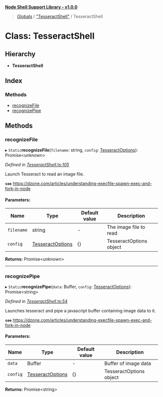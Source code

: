 **[Node Shell Support Library - v1.0.0](../README.md)**

> [Globals](../globals.md) / ["TesseractShell"](../modules/_tesseractshell_.md) / TesseractShell

# Class: TesseractShell

## Hierarchy

* **TesseractShell**

## Index

### Methods

* [recognizeFile](_tesseractshell_.tesseractshell.md#recognizefile)
* [recognizePipe](_tesseractshell_.tesseractshell.md#recognizepipe)

## Methods

### recognizeFile

▸ `Static`**recognizeFile**(`filename`: string, `config`: [TesseractOptions](../interfaces/_tesseractshell_.tesseractoptions.md)): Promise\<unknown>

*Defined in [TesseractShell.ts:105](https://github.com/Madrok/node-shell-support/blob/6f684a9/src/TesseractShell.ts#L105)*

Launch Tesseract to read an image file.

**`see`** https://dzone.com/articles/understanding-execfile-spawn-exec-and-fork-in-node

#### Parameters:

Name | Type | Default value | Description |
------ | ------ | ------ | ------ |
`filename` | string | - | The image file to read |
`config` | [TesseractOptions](../interfaces/_tesseractshell_.tesseractoptions.md) | {} | TesseractOptions object  |

**Returns:** Promise\<unknown>

___

### recognizePipe

▸ `Static`**recognizePipe**(`data`: Buffer, `config`: [TesseractOptions](../interfaces/_tesseractshell_.tesseractoptions.md)): Promise\<string>

*Defined in [TesseractShell.ts:54](https://github.com/Madrok/node-shell-support/blob/6f684a9/src/TesseractShell.ts#L54)*

Launches tesseract and pipe a javascript buffer containing image data to it.

**`see`** https://dzone.com/articles/understanding-execfile-spawn-exec-and-fork-in-node

#### Parameters:

Name | Type | Default value | Description |
------ | ------ | ------ | ------ |
`data` | Buffer | - | Buffer of image data |
`config` | [TesseractOptions](../interfaces/_tesseractshell_.tesseractoptions.md) | {} | TesseractOptions object  |

**Returns:** Promise\<string>
